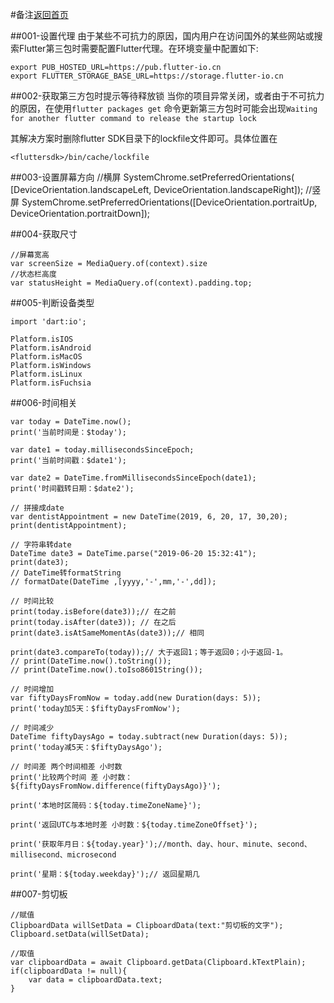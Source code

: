 #备注[返回首页](../readme.md)

##001-设置代理
由于某些不可抗力的原因，国内用户在访问国外的某些网站或搜索Flutter第三包时需要配置Flutter代理。在环境变量中配置如下:

	export PUB_HOSTED_URL=https://pub.flutter-io.cn
	export FLUTTER_STORAGE_BASE_URL=https://storage.flutter-io.cn
	
##002-获取第三方包时提示等待释放锁
当你的项目异常关闭，或者由于不可抗力的原因，在使用`flutter packages get` 命令更新第三方包时可能会出现`Waiting for another flutter command to release the startup lock`

其解决方案时删除flutter SDK目录下的lockfile文件即可。具体位置在

	<fluttersdk>/bin/cache/lockfile
	
##003-设置屏幕方向
	//横屏
	SystemChrome.setPreferredOrientations(
	        [DeviceOrientation.landscapeLeft, DeviceOrientation.landscapeRight]);
	//竖屏
	SystemChrome.setPreferredOrientations([DeviceOrientation.portraitUp, DeviceOrientation.portraitDown]);
	
##004-获取尺寸

	//屏幕宽高
	var screenSize = MediaQuery.of(context).size
	//状态栏高度
	var statusHeight = MediaQuery.of(context).padding.top;
	
##005-判断设备类型

	import 'dart:io';
	
	Platform.isIOS
	Platform.isAndroid
	Platform.isMacOS
	Platform.isWindows
	Platform.isLinux
	Platform.isFuchsia
##006-时间相关

	var today = DateTime.now();
	print('当前时间是：$today');
	
	var date1 = today.millisecondsSinceEpoch;
	print('当前时间戳：$date1');
	
	var date2 = DateTime.fromMillisecondsSinceEpoch(date1);
	print('时间戳转日期：$date2');
	
	// 拼接成date
	var dentistAppointment = new DateTime(2019, 6, 20, 17, 30,20);
	print(dentistAppointment);
	
	// 字符串转date
	DateTime date3 = DateTime.parse("2019-06-20 15:32:41");
	print(date3);
	// DateTime转formatString 
	// formatDate(DateTime ,[yyyy,'-',mm,'-',dd]);
	
	// 时间比较
	print(today.isBefore(date3));// 在之前
	print(today.isAfter(date3)); // 在之后
	print(date3.isAtSameMomentAs(date3));// 相同
	
	print(date3.compareTo(today));// 大于返回1；等于返回0；小于返回-1。
	// print(DateTime.now().toString());
	// print(DateTime.now().toIso8601String());
	
	// 时间增加
	var fiftyDaysFromNow = today.add(new Duration(days: 5));
	print('today加5天：$fiftyDaysFromNow');
	
	// 时间减少
	DateTime fiftyDaysAgo = today.subtract(new Duration(days: 5));
	print('today减5天：$fiftyDaysAgo');
	
	// 时间差 两个时间相差 小时数
	print('比较两个时间 差 小时数：${fiftyDaysFromNow.difference(fiftyDaysAgo)}');
	
	print('本地时区简码：${today.timeZoneName}');
	
	print('返回UTC与本地时差 小时数：${today.timeZoneOffset}');
	
	print('获取年月日：${today.year}');//month、day、hour、minute、second、millisecond、microsecond
	
	print('星期：${today.weekday}');// 返回星期几

##007-剪切板

	//赋值
	ClipboardData willSetData = ClipboardData(text:"剪切板的文字");
	Clipboard.setData(willSetData);
	
	//取值
	var clipboardData = await Clipboard.getData(Clipboard.kTextPlain);
	if(clipboardData != null){
		var data = clipboardData.text;
	}